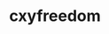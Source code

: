 ---
title: cxyfreedom
github: https://github.com/cxyfreedom
mode: dark
transition: 3s
archetype:
- Stats and Metrics
---